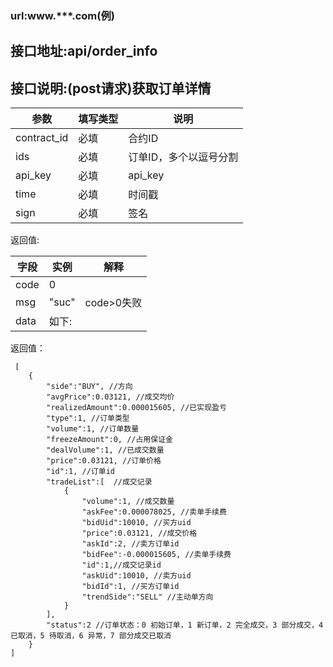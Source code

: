 ### url:www.***.com(例)## 接口地址:api/order_info## 接口说明:(post请求)获取订单详情|参数|	填写类型|	说明||------------|--------|--------------------------------------||contract_id|	必填|	合约ID||ids|	必填|	订单ID，多个以逗号分割||api_key|	必填|	api_key||time|	必填|	时间戳||sign|	必填|	签名|返回值:|字段|	实例|	解释||------------|--------|---------------||code|	0|	 |msg|	"suc"|	code>0失败||data|	如下:|返回值：     [	    {	        "side":"BUY", //方向	        "avgPrice":0.03121, //成交均价	        "realizedAmount":0.000015605, //已实现盈亏	        "type":1, //订单类型	        "volume":1, //订单数量	        "freezeAmount":0, //占用保证金	        "dealVolume":1, //已成交数量	        "price":0.03121, //订单价格	        "id":1, //订单id	        "tradeList":[  //成交记录	            {	                "volume":1, //成交数量	                "askFee":0.000078025, //卖单手续费	                "bidUid":10010, //买方uid	                "price":0.03121, //成交价格	                "askId":2, //卖方订单id	                "bidFee":-0.000015605, //卖单手续费	                "id":1,//成交记录id	                "askUid":10010, //卖方uid	                "bidId":1, //买方订单id	                "trendSide":"SELL" //主动单方向	            }	        ],	        "status":2 //订单状态：0 初始订单，1 新订单，2 完全成交，3 部分成交，4 已取消，5 待取消，6 异常，7 部分成交已取消	    }	]